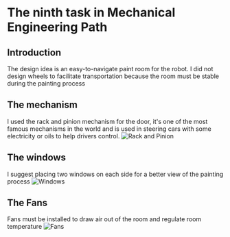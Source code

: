 #  The ninth task in Mechanical Engineering Path

## Introduction
The design idea is an easy-to-navigate paint room for the robot. I did not design wheels to facilitate transportation because the room must be stable during the painting process 

## The mechanism 
I used the rack and pinion mechanism for the door, it's one of the most famous mechanisms in the world and is used in steering cars with some electricity or oils to help drivers control.
![Rack and Pinion](https://l.top4top.io/p_2040vac4q2.jpg)

## The windows
I suggest placing two windows on each side for a better view of the painting process
![Windows](https://h.top4top.io/p_2040dmhg91.jpg)

## The Fans
Fans must be installed to draw air out of the room and regulate room temperature
![Fans](https://a.top4top.io/p_2040wwg691.jpg)

